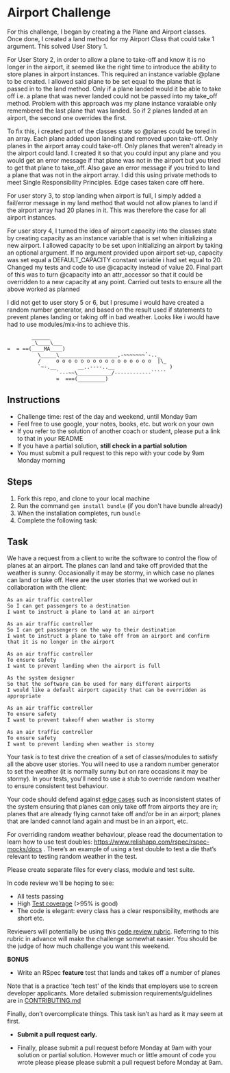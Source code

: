 Airport Challenge
=================

For this challenge, I began by creating a the Plane and Airport classes. Once done, 
I created a land method for my Airport Class that could take 1 argument. 
This solved User Story 1. 

For User Story 2, in order to allow a plane to take-off and know it is no longer in the 
airport, it seemed like the right time to introduce the ability to store planes in airport
instances. This required an instance variable @plane to be created. I allowed said plane to 
be set equal to the plane that is passed in to the land method. Only if a plane landed 
would it be able to take off i.e. a plane that was never landed could not be passed into my 
take_off method. Problem with this approach was my plane instance varaiable only remembered the 
last plane that was landed. So if 2 planes landed at an airport, the second one overrides the first. 

To fix this, i created part of the classes state so @planes could be tored in an array. 
Each plane added upon landing and removed upon take-off. Only planes in the airport array could take-off. 
Only planes that weren't already in the airport could land. I created it so that you could input any plane
and you would get an error message if that plane was not in the airport but you tried to get that plane to 
take_off. Also gave an error message if you tried to land a plane that was not in the airport array. 
I did this using private methods to meet Single Responsibility Principles. 
Edge cases taken care off here. 

For user story 3, to stop landing when airport is full, I simply added a fail/error message
in my land method that would not allow planes to land if the airport array had 20 planes in it.
This was therefore the case for all airport instances. 

For user story 4, I turned the idea of airport capacity into the classes state by creating
capacity as an instance variable that is set when initializing a new airport. I allowed capacity
to be set upon initializing an airport by taking an optional argument. If no argument provided upon 
airport set-up, capacity was set equal a DEFAULT_CAPACITY constant variable i had set equal to 20.
Changed my tests and code to use @capacity instead of value 20. 
Final part of this was to turn @capacity into an attr_accessor so that it could be overridden 
to a new capacity at any point. Carried out tests to ensure all the above worked as planned

I did not get to user story 5 or 6, but I presume i would have created a random number generator,
and based on the result used if statements to prevent planes landing or taking off in bad weather. 
Looks like i would have had to use modules/mix-ins to achieve this. 













```
        ______
        _\____\___
=  = ==(____MA____)
          \_____\___________________,-~~~~~~~`-.._
          /     o o o o o o o o o o o o o o o o  |\_
          `~-.__       __..----..__                  )
                `---~~\___________/------------`````
                =  ===(_________)

```

Instructions
---------

* Challenge time: rest of the day and weekend, until Monday 9am
* Feel free to use google, your notes, books, etc. but work on your own
* If you refer to the solution of another coach or student, please put a link to that in your README
* If you have a partial solution, **still check in a partial solution**
* You must submit a pull request to this repo with your code by 9am Monday morning

Steps
-------

1. Fork this repo, and clone to your local machine
2. Run the command `gem install bundle` (if you don't have bundle already)
3. When the installation completes, run `bundle`
4. Complete the following task:

Task
-----

We have a request from a client to write the software to control the flow of planes at an airport. The planes can land and take off provided that the weather is sunny. Occasionally it may be stormy, in which case no planes can land or take off.  Here are the user stories that we worked out in collaboration with the client:

```
As an air traffic controller 
So I can get passengers to a destination 
I want to instruct a plane to land at an airport

As an air traffic controller 
So I can get passengers on the way to their destination 
I want to instruct a plane to take off from an airport and confirm that it is no longer in the airport

As an air traffic controller 
To ensure safety 
I want to prevent landing when the airport is full 

As the system designer
So that the software can be used for many different airports
I would like a default airport capacity that can be overridden as appropriate

As an air traffic controller 
To ensure safety 
I want to prevent takeoff when weather is stormy 

As an air traffic controller 
To ensure safety 
I want to prevent landing when weather is stormy 
```

Your task is to test drive the creation of a set of classes/modules to satisfy all the above user stories. You will need to use a random number generator to set the weather (it is normally sunny but on rare occasions it may be stormy). In your tests, you'll need to use a stub to override random weather to ensure consistent test behaviour.

Your code should defend against [edge cases](http://programmers.stackexchange.com/questions/125587/what-are-the-difference-between-an-edge-case-a-corner-case-a-base-case-and-a-b) such as inconsistent states of the system ensuring that planes can only take off from airports they are in; planes that are already flying cannot take off and/or be in an airport; planes that are landed cannot land again and must be in an airport, etc.

For overriding random weather behaviour, please read the documentation to learn how to use test doubles: https://www.relishapp.com/rspec/rspec-mocks/docs . There’s an example of using a test double to test a die that’s relevant to testing random weather in the test.

Please create separate files for every class, module and test suite.

In code review we'll be hoping to see:

* All tests passing
* High [Test coverage](https://github.com/makersacademy/course/blob/master/pills/test_coverage.md) (>95% is good)
* The code is elegant: every class has a clear responsibility, methods are short etc. 

Reviewers will potentially be using this [code review rubric](docs/review.md).  Referring to this rubric in advance will make the challenge somewhat easier.  You should be the judge of how much challenge you want this weekend.

**BONUS**

* Write an RSpec **feature** test that lands and takes off a number of planes

Note that is a practice 'tech test' of the kinds that employers use to screen developer applicants.  More detailed submission requirements/guidelines are in [CONTRIBUTING.md](CONTRIBUTING.md)

Finally, don’t overcomplicate things. This task isn’t as hard as it may seem at first.

* **Submit a pull request early.**

* Finally, please submit a pull request before Monday at 9am with your solution or partial solution.  However much or little amount of code you wrote please please please submit a pull request before Monday at 9am.
